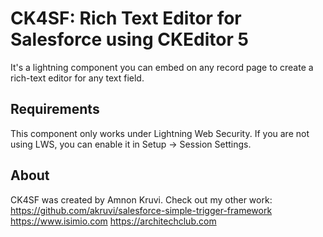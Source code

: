 # CK4SF: Rich Text Editor for Salesforce using CKEditor 5

It's a lightning component you can embed on any record page to create a rich-text editor for any text field.

## Requirements

This component only works under Lightning Web Security. If you are not using LWS, you can enable it in Setup -> Session Settings.

## About

CK4SF was created by Amnon Kruvi. Check out my other work:
https://github.com/akruvi/salesforce-simple-trigger-framework
https://www.isimio.com
https://architechclub.com